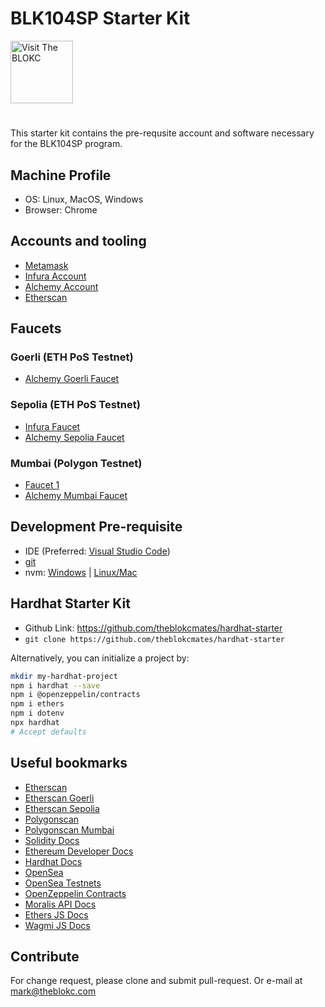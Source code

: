 # BLK104SP Starter Kit
<a href="https://theblokc.com"/>
<img alt="Visit The BLOKC" src="https://theblokc.com/logos/logo.png" style="height: 100px; width:100px;" />
</a>

# 
This starter kit contains the pre-requsite account and software necessary for the BLK104SP program.

## Machine Profile
- OS: Linux, MacOS, Windows
- Browser: Chrome

## Accounts and tooling
- [Metamask](https://chrome.google.com/webstore/detail/metamask/nkbihfbeogaeaoehlefnkodbefgpgknn)
- [Infura Account](https://app.infura.io/register)
- [Alchemy Account](https://alchemy.com/?r=TQ0MjA3MDI1MTM3M)
- [Etherscan](https://etherscan.io/register)

## Faucets
### Goerli (ETH PoS Testnet)
- [Alchemy Goerli Faucet](https://goerlifaucet.com/)

### Sepolia (ETH PoS Testnet)
- [Infura Faucet](https://www.infura.io/faucet/sepolia)
- [Alchemy Sepolia Faucet](https://sepoliafaucet.com/)

### Mumbai (Polygon Testnet)
- [Faucet 1](https://faucet.polygon.technology/)
- [Alchemy Mumbai Faucet](https://mumbaifaucet.com/)

## Development Pre-requisite
- IDE (Preferred: [Visual Studio Code](https://code.visualstudio.com/))
- [git](https://git-scm.com/downloads)
- nvm: [Windows](https://github.com/coreybutler/nvm-windows) | [Linux/Mac](https://github.com/nvm-sh/nvm])

## Hardhat Starter Kit
- Github Link: https://github.com/theblokcmates/hardhat-starter
- `git clone https://github.com/theblokcmates/hardhat-starter`

Alternatively, you can initialize a project by:
```sh
mkdir my-hardhat-project
npm i hardhat --save
npm i @openzeppelin/contracts
npm i ethers
npm i dotenv
npx hardhat
# Accept defaults
```

## Useful bookmarks
- [Etherscan](https://etherscan.io/)
- [Etherscan Goerli](https://goerli.etherscan.io/)
- [Etherscan Sepolia](https://sepolia.etherscan.io/)
- [Polygonscan](https://polygonscan.com/)
- [Polygonscan Mumbai](https://mumbai.polygonscan.com/)
- [Solidity Docs](https://docs.soliditylang.org/)
- [Ethereum Developer Docs](https://ethereum.org/en/developers/docs/)
- [Hardhat Docs](https://hardhat.org/hardhat-runner/docs/)
- [OpenSea](https://opensea.io/)
- [OpenSea Testnets](https://testnets.opensea.io/)
- [OpenZeppelin Contracts](https://www.openzeppelin.com/contracts)
- [Moralis API Docs](https://docs.moralis.io/)
- [Ethers JS Docs](https://docs.ethers.org/v5/)
- [Wagmi JS Docs](https://wagmi.sh/)

## Contribute
For change request, please clone and submit pull-request. Or e-mail at mark@theblokc.com
